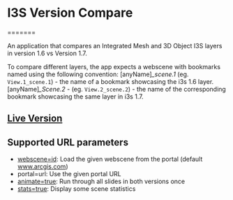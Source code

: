 # I3S Version Compare
=======

An application that compares an Integrated Mesh and 3D Object I3S layers in version 1.6 vs Version 1.7.

To compare different layers, the app expects a webscene with bookmarks named using the following convention:
[anyName]*_scene.1*  (eg. `View.1_scene.1`) - the name of a bookmark showcasing the i3s 1.6 layer.
[anyName]*_Scene.2* - (eg. `View.2_scene.2`) - the name of the corresponding bookmark showcasing the same layer in i3s 1.7.

## [Live Version](https://tamrat-b.github.io/i3sBasisKTX20/?stats=true)

## Supported URL parameters

* [webscene=id](https://3dcities.maps.arcgis.com/home/item.html?id=19438e613fcc4c989a89467037677306): Load the given webscene from the portal (default www.arcgis.com)
* portal=url: Use the given portal URL
* [animate=true](https://tamrat-b.github.io/i3sBasisKTX20?animate=true): Run through all slides in both versions once
* [stats=true](https://tamrat-b.github.io/i3sBasisKTX20/?stats=true): Display some scene statistics
